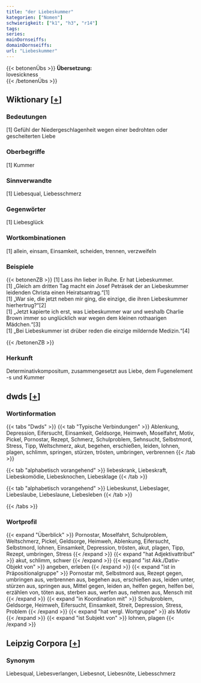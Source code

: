 ```yaml
---
title: "der Liebeskummer"
kategorien: ["Nomen"]
schwierigkeit: ["k1", "h3", "r14"]
tags:
series:
mainDornseiffs:
domainDornseiffs:
url: "Liebeskummer"
---
```


{{< betonenÜbs >}}
**Übersetzung:**  
lovesickness  
{{< /betonenÜbs >}}

## Wiktionary [[+](https://de.wiktionary.org/wiki/Liebeskummer)]

### Bedeutungen
[1] Gefühl der Niedergeschlagenheit wegen einer bedrohten oder gescheiterten Liebe  

### Oberbegriffe
[1] Kummer  

### Sinnverwandte
[1] Liebesqual, Liebesschmerz  

### Gegenwörter
[1] Liebesglück  

### Wortkombinationen
[1] allein, einsam, Einsamkeit, scheiden, trennen, verzweifeln  

### Beispiele
{{< betonenZB >}}
[1] Lass ihn lieber in Ruhe. Er hat Liebeskummer.  
[1] „Gleich am dritten Tag macht ein Josef Petrásek der an Liebeskummer leidenden Christa einen Heiratsantrag.“[1]  
[1] „War sie, die jetzt neben mir ging, die einzige, die ihren Liebeskummer hierhertrug?“[2]  
[1] „Jetzt kapierte ich erst, was Liebeskummer war und weshalb Charlie Brown immer so unglücklich war wegen dem kleinen rothaarigen Mädchen.“[3]  
[1] „Bei Liebeskummer ist drüber reden die einzige mildernde Medizin.“[4]  

{{< /betonenZB >}}
### Herkunft
Determinativkompositum, zusammengesetzt aus Liebe, dem Fugenelement -s und Kummer  



## dwds [[+](https://www.dwds.de/wb/Liebeskummer)]

### Wortinformation
{{< tabs "Dwds" >}}
{{< tab "Typische Verbindungen" >}}
Ablenkung, Depression, Eifersucht, Einsamkeit, Geldsorge, Heimweh, Moselfahrt, Motiv, Pickel, Pornostar, Rezept, Schmerz, Schulproblem, Sehnsucht, Selbstmord, Stress, Tipp, Weltschmerz, akut, begehen, erschießen, leiden, lohnen, plagen, schlimm, springen, stürzen, trösten, umbringen, verbrennen
{{< /tab >}}

{{< tab "alphabetisch vorangehend" >}}
liebeskrank, Liebeskraft, Liebeskomödie, Liebesknochen, Liebesklage
{{< /tab >}}

{{< tab "alphabetisch vorangehend" >}}
Liebeskunst, Liebeslager, Liebeslaube, Liebeslaune, Liebesleben
{{< /tab >}}

{{< /tabs >}}

### Wortprofil
{{< expand "Überblick" >}} Pornostar, Moselfahrt, Schulproblem, Weltschmerz, Pickel, Geldsorge, Heimweh, Ablenkung, Eifersucht, Selbstmord, lohnen, Einsamkeit, Depression, trösten, akut, plagen, Tipp, Rezept, umbringen, Stress {{< /expand >}}
{{< expand "hat Adjektivattribut" >}} akut, schlimm, schwer {{< /expand >}}
{{< expand "ist Akk./Dativ-Objekt von" >}} angeben, erleben {{< /expand >}}
{{< expand "ist in Präpositionalgruppe" >}} Pornostar mit, Selbstmord aus, Rezept gegen, umbringen aus, verbrennen aus, begehen aus, erschießen aus, leiden unter, stürzen aus, springen aus, Mittel gegen, leiden an, helfen gegen, helfen bei, erzählen von, töten aus, sterben aus, werfen aus, nehmen aus, Mensch mit {{< /expand >}}
{{< expand "in Koordination mit" >}} Schulproblem, Geldsorge, Heimweh, Eifersucht, Einsamkeit, Streit, Depression, Stress, Problem {{< /expand >}}
{{< expand "hat vergl. Wortgruppe" >}} als Motiv {{< /expand >}}
{{< expand "ist Subjekt von" >}} lohnen, plagen {{< /expand >}}

## Leipzig Corpora [[+](https://corpora.uni-leipzig.de/en/res?word=Liebeskummer&corpusId=deu_newscrawl-public_2018)]


### Synonym
Liebesqual, Liebesverlangen, Liebesnot, Liebesnöte, Liebesschmerz

